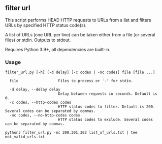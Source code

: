 ## filter url

This script performs HEAD HTTP requests to URLs from a list and filters URLs by specified HTTP status code(s).

A list of URLs (one URL per line) can be taken either from a file (or several files) or stdin. Outputs to stdout.

Requires Python 3.9+, all dependencies are built-in.

### Usage

```
filter_url.py [-h] [-d delay] [-c codes | -nc codes] file [file ...]

  file                  Files to process or '-' for stdin.

  -d delay, --delay delay
                        Delay between requests in seconds. Default is 0.
  -c codes, --http-codes codes
                        HTTP status codes to filter. Default is 200. Several codes can be separated by commas.
  -nc codes, --no-http-codes codes
                        HTTP status codes to exclude. Several codes can be separated by commas.
```

```
python3 filter_url.py -nc 200,301,302 list_of_urls.txt | tee not_valid_urls.txt
```

